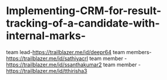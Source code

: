 # Implementing-CRM-for-result-tracking-of-a-candidate-with-internal-marks-
team lead-https://trailblazer.me/id/deepr64
team members-https://trailblazer.me/id/sathiyacrl
team member -https://trailblazer.me/id/ssanthakumar2
team member -https://trailblazer.me/id/tthirisha3
